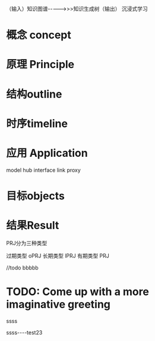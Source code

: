 （输入）知识图谱----->>>知识生成树（输出） 沉浸式学习

# 概念 concept

# 原理 Principle

# 结构outline

# 时序timeline

# 应用 Application

model  hub  interface link  proxy

# 目标objects

# 结果Result

PRJ分为三种类型

过期类型 oPRJ
长期类型 lPRJ
有期类型 PRJ

//todo bbbbb

# TODO: Come up with a more imaginative greeting

<!--
TODO(@ssrszdx,!ssrs,[#18](https://github.com/ssrszdx/ONote/issues/18),test): TEST MARKDOWN todo2issue. for main branch
-->

ssss

<!--
TODO: TEST MARKDOWN todo2issue. for main branch
assignees:ssrszdx
labels: enhancement, help wanted
milestone: v3.0
-->

ssss----test23
